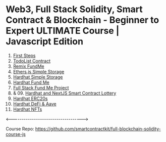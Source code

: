 # Web3, Full Stack Solidity, Smart Contract & Blockchain - Beginner to Expert ULTIMATE Course | Javascript Edition
01. [First Steps](https://github.com/calisthenicsGuy/Web3-Full-Stack-Solidity-Smart-Contract-Blockchain---Beginner-to-Expert-ULTIMATE-Course/tree/main/01.%20First%20Steps)
02. [TodoList Contract](https://github.com/calisthenicsGuy/Web3-Full-Stack-Solidity-Smart-Contract-Blockchain---Beginner-to-Expert-ULTIMATE-Course/tree/main/02.%20TodoList%20Contract)
03. [Remix FundMe](https://github.com/calisthenicsGuy/Web3-Full-Stack-Solidity-Smart-Contract-Blockchain---Beginner-to-Expert-ULTIMATE-Course/tree/main/03.%20Remix%20FundMe)
04. [Ethers.js Simple Storage](https://github.com/calisthenicsGuy/Web3-Full-Stack-Solidity-Smart-Contract-Blockchain---Beginner-to-Expert-ULTIMATE-Course/tree/main/04.%20Ethers.js%20Simple%20Storage/src)
05. [Hardhat Simple Storage](https://github.com/calisthenicsGuy/Web3-Full-Stack-Solidity-Smart-Contract-Blockchain---Beginner-to-Expert-ULTIMATE-Course/tree/main/05.%20Hardhat%20Simple%20Storage)
06. [Hardhat Fund Me](https://github.com/calisthenicsGuy/Web3-Full-Stack-Solidity-Smart-Contract-Blockchain---Beginner-to-Expert-ULTIMATE-Course/tree/main/06.%20Hardhat%20Fund%20Me/src)
07. [Full Stack Fund Me Project](https://github.com/calisthenicsGuy/Web3-Full-Stack-Solidity-Smart-Contract-Blockchain---Beginner-to-Expert-ULTIMATE-Course/tree/main/07.%20Full%20Stack%20Fund%20Me%20Project/frontend/src)
08. & 09. [Hardhat and NextJS Smart Contract Lottery](https://github.com/calisthenicsGuy/Web3-Full-Stack-Solidity-Smart-Contract-Blockchain---Beginner-to-Expert-ULTIMATE-Course/tree/main/08%20%26%2009.%20Hardhat%20and%20NextJS%20Smart%20Contract%20Lottery)
11. [Hardhat ERC20s](https://github.com/calisthenicsGuy/Web3-Full-Stack-Solidity-Smart-Contract-Blockchain---Beginner-to-Expert-ULTIMATE-Course/tree/main/10.%20Hardhat%20ERC20s%20and%2011.%20Hardhat%20DeFi%20%26%20Aave/hardhat-erc20s-and-hardhatdefi-aave)
12. [Hardhat DeFi & Aave](https://github.com/calisthenicsGuy/Web3-Full-Stack-Solidity-Smart-Contract-Blockchain---Beginner-to-Expert-ULTIMATE-Course/tree/main/10.%20Hardhat%20ERC20s%20and%2011.%20Hardhat%20DeFi%20%26%20Aave/hardhat-erc20s-and-hardhatdefi-aave)
13. [Hardhat NFTs](https://github.com/calisthenicsGuy/Web3-Full-Stack-Solidity-Smart-Contract-Blockchain---Beginner-to-Expert-ULTIMATE-Course/tree/main/12.%20Hardhat%20NFTs/hh-nft)

<----------------------------------->

Course Repo: https://github.com/smartcontractkit/full-blockchain-solidity-course-js

